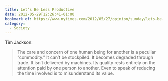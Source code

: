 ```yaml
---
title: Let’s Be Less Productive
date: 2012-05-29T12:26:41+01:00
bookmark_of: https://www.nytimes.com/2012/05/27/opinion/sunday/lets-be-less-productive.html
category:
  - Society
---
```

Tim Jackson:

> The care and concern of one human being for another is a peculiar “commodity.” It can’t be stockpiled. It becomes degraded through trade. It isn’t delivered by machines. Its quality rests entirely on the attention paid by one person to another. Even to speak of reducing the time involved is to misunderstand its value.
